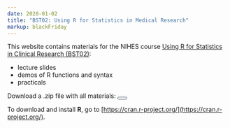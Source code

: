 ```yaml
---
date: 2020-01-02
title: "BST02: Using R for Statistics in Medical Research"
markup: blackFriday
---
```


<style>
.btn {
padding: 2px 10px; 
cursor: pointer; 
font-weight: bold;
background: #fff; 
color: #485167;
border-radius: 5px; 
border: 1px solid #485167; 
font-size: 100%;
}


/* Darker background on mouse-over */
.btn:hover {
  color: #fff;
background: #485167;
border: 1px solid #485167;
}
</style>


This website contains materials for the NIHES course [Using R for Statistics in Clinical Research (BST02)](https://www.nihes.com/course/bst02_using_r_for_statistics_in_medical_research/):

* lecture slides
* demos of R functions and syntax
* practicals

Download a .zip file with all materials: <a href="/slide/BST02_2020.zip">
<button class="btn"><i class="fa fa-download"></i></button>
</a>

To download and install **R**, go to [https://cran.r-project.org/](https://cran.r-project.org/).

